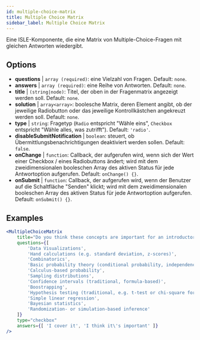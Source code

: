 ```yaml
---
id: multiple-choice-matrix 
title: Multiple Choice Matrix
sidebar_label: Multiple Choice Matrix
---
```


Eine ISLE-Komponente, die eine Matrix von Multiple-Choice-Fragen mit gleichen Antworten wiedergibt.

## Options

* __questions__ | `array (required)`: eine Vielzahl von Fragen. Default: `none`.
* __answers__ | `array (required)`: eine Reihe von Antworten. Default: `none`.
* __title__ | `(string|node)`: Titel, der oben in der Fragenmatrix angezeigt werden soll. Default: `none`.
* __solution__ | `array<array>`: boolesche Matrix, deren Element angibt, ob der jeweilige Radiobutton oder das jeweilige Kontrollkästchen angekreuzt werden soll. Default: `none`.
* __type__ | `string`: Fragetyp (`Radio` entspricht "Wähle eins", `Checkbox` entspricht "Wähle alles, was zutrifft"). Default: `'radio'`.
* __disableSubmitNotification__ | `boolean`: steuert, ob Übermittlungsbenachrichtigungen deaktiviert werden sollen. Default: `false`.
* __onChange__ | `function`: Callback, der aufgerufen wird, wenn sich der Wert einer Checkbox / eines Radiobuttons ändert; wird mit dem zweidimensionalen booleschen Array des aktiven Status für jede Antwortoption aufgerufen. Default: `onChange() {}`.
* __onSubmit__ | `function`: Callback, der aufgerufen wird, wenn der Benutzer auf die Schaltfläche "Senden" klickt; wird mit dem zweidimensionalen booleschen Array des aktiven Status für jede Antwortoption aufgerufen. Default: `onSubmit() {}`.


## Examples

```jsx live
<MultipleChoiceMatrix 
    title="Do you think these concepts are important for an introductory statistics course, and do you (or your department) cover them in your introductory courses?" id="topics" 
    questions={[
        'Data Visualizations',
        'Hand calculations (e.g. standard deviation, z-scores)',
        'Combinatorics',
        'Basic probability theory (conditional probability, independence...)',
        'Calculus-based probability',
        'Sampling distributions',
        'Confidence intervals (traditional, formula-based)',
        'Boostrapping',
        'Hypothesis testing (traditional, e.g. t-test or chi-square formulas and tables)',
        'Simple linear regression',
        'Bayesian statistics',
        'Randomization- or simulation-based inference'
    ]}
    type="checkbox" 
    answers={[ 'I cover it', 'I think it\'s important' ]} 
/>
```
